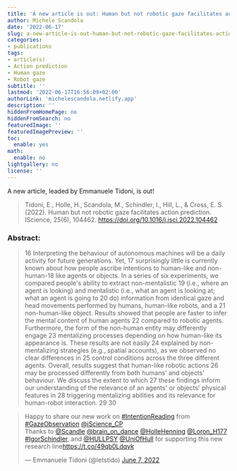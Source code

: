 ```yaml
---
title: 'A new article is out: Human but not robotic gaze facilitates action prediction.'
author: Michele Scandola
date: '2022-06-17'
slug: a-new-article-is-out-human-but-not-robotic-gaze-facilitates-action-prediction
categories:
- publications
tags:
- article(s)
- Action prediction
- Human gaze
- Robot gaze
subtitle: ''
lastmod: '2022-06-17T16:56:09+02:00'
authorLink: 'michelescandola.netlify.app'
description: ''
hiddenFromHomePage: no
hiddenFromSearch: no
featuredImage: ''
featuredImagePreview: ''
toc:
  enable: yes
math:
  enable: no
lightgallery: no
license: ''
---
```


A new article, leaded by Emmanuele Tidoni, is out!

> Tidoni, E., Holle, H., Scandola, M., Schindler, I., Hill, L., & Cross, E. S. (2022). Human but not robotic gaze facilitates action prediction. IScience, 25(6), 104462. https://doi.org/10.1016/j.isci.2022.104462

<!--more-->

### Abstract:

> 16 Interpreting the behaviour of autonomous machines will be a daily activity for future generations. Yet, 17 surprisingly little is currently known about how people ascribe intentions to human-like and non-human-18 like agents or objects. In a series of six experiments, we compared people's ability to extract non-mentalistic 19 (i.e., where an agent is looking) and mentalistic (i.e., what an agent is looking at; what an agent is going to 20 do) information from identical gaze and head movements performed by humans, human-like robots, and a 21 non-human-like object. Results showed that people are faster to infer the mental content of human agents 22 compared to robotic agents. Furthermore, the form of the non-human entity may differently engage 23 mentalizing processes depending on how human-like its appearance is. These results are not easily 24 explained by non-mentalizing strategies (e.g., spatial accounts), as we observed no clear differences in 25 control conditions across the three different agents. Overall, results suggest that human-like robotic actions 26 may be processed differently from both humans' and objects' behaviour. We discuss the extent to which 27 these findings inform our understanding of the relevance of an agents' or objects' physical features in 28 triggering mentalizing abilities and its relevance for human-robot interaction. 29 30

<blockquote class="twitter-tweet"><p lang="en" dir="ltr">Happy to share our new work on <a href="https://twitter.com/hashtag/IntentionReading?src=hash&amp;ref_src=twsrc%5Etfw">#IntentionReading</a> from <a href="https://twitter.com/hashtag/GazeObservation?src=hash&amp;ref_src=twsrc%5Etfw">#GazeObservation</a> <a href="https://twitter.com/iScience_CP?ref_src=twsrc%5Etfw">@iScience_CP</a> <br>Thanks to <a href="https://twitter.com/Scandle?ref_src=twsrc%5Etfw">@Scandle</a> <a href="https://twitter.com/brain_on_dance?ref_src=twsrc%5Etfw">@brain_on_dance</a> <a href="https://twitter.com/HolleHenning?ref_src=twsrc%5Etfw">@HolleHenning</a> <a href="https://twitter.com/Loron_H177?ref_src=twsrc%5Etfw">@Loron_H177</a> <a href="https://twitter.com/hashtag/IgorSchindler?src=hash&amp;ref_src=twsrc%5Etfw">#IgorSchindler</a>, and <a href="https://twitter.com/HULLPSY?ref_src=twsrc%5Etfw">@HULLPSY</a> <a href="https://twitter.com/UniOfHull?ref_src=twsrc%5Etfw">@UniOfHull</a> for supporting this new research line<a href="https://t.co/49qb0Ldqyk">https://t.co/49qb0Ldqyk</a></p>&mdash; Emmanuele Tidoni (@letstido) <a href="https://twitter.com/letstido/status/1534079000305455105?ref_src=twsrc%5Etfw">June 7, 2022</a></blockquote> <script async src="https://platform.twitter.com/widgets.js" charset="utf-8"></script> 